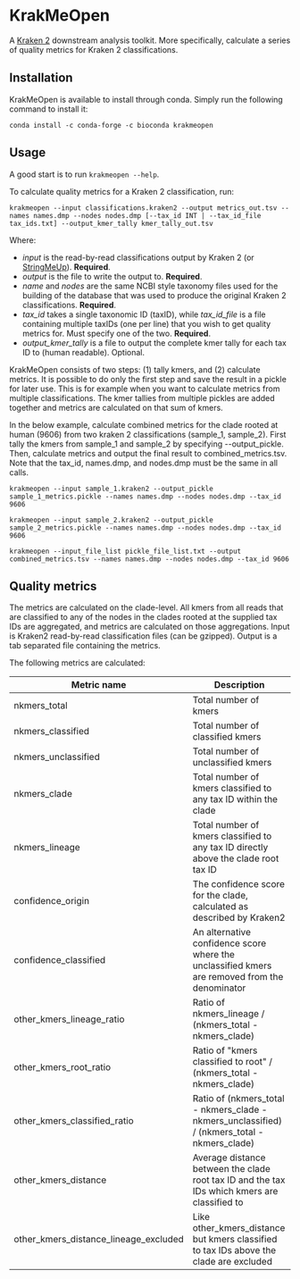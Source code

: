 # KrakMeOpen

A [Kraken 2] downstream analysis toolkit. More specifically, calculate a series of quality metrics for Kraken 2 classifications.

## Installation
KrakMeOpen is available to install through conda. Simply run the following command to install it:

`conda install -c conda-forge -c bioconda krakmeopen`

## Usage

A good start is to run `krakmeopen --help`.

To calculate quality metrics for a Kraken 2 classification, run:

`krakmeopen --input classifications.kraken2 --output metrics_out.tsv --names names.dmp --nodes nodes.dmp [--tax_id INT | --tax_id_file tax_ids.txt] --output_kmer_tally kmer_tally_out.tsv`

Where:
* _input_ is the read-by-read classifications output by Kraken 2 (or [StringMeUp]). **Required**.
* _output_ is the file to write the output to. **Required**.
* _name_ and _nodes_ are the same NCBI style taxonomy files used for the building of the database that was used to produce the original Kraken 2 classifications. **Required**.
* _tax_id_ takes a single taxonomic ID (taxID), while _tax_id_file_ is a file containing multiple taxIDs (one per line) that you wish to get quality metrics for.
Must specify one of the two. **Required**.
* _output_kmer_tally_ is a file to output the complete kmer tally for each tax ID to (human readable). Optional.

KrakMeOpen consists of two steps: (1) tally kmers, and (2) calculate metrics. It is possible to do only the first step and save the result in a pickle for later use. This is
for example when you want to calculate metrics from multiple classifications. The kmer tallies from multiple pickles are added together and metrics are calculated on that sum of kmers.

In the below example, calculate combined metrics for the clade rooted at human (9606) from two kraken 2 classifications (sample_1, sample_2). First tally the kmers from sample_1 and sample_2 by specifying --output_pickle. Then, calculate metrics and output the final result to combined_metrics.tsv. Note that the tax_id, names.dmp, and nodes.dmp must be the same in all calls.

`krakmeopen --input sample_1.kraken2 --output_pickle sample_1_metrics.pickle --names names.dmp --nodes nodes.dmp --tax_id 9606`

`krakmeopen --input sample_2.kraken2 --output_pickle sample_2_metrics.pickle --names names.dmp --nodes nodes.dmp --tax_id 9606`

`krakmeopen --input_file_list pickle_file_list.txt --output combined_metrics.tsv --names names.dmp --nodes nodes.dmp --tax_id 9606`

## Quality metrics

The metrics are calculated on the clade-level. All kmers from all reads that are classified to any of the nodes in the
clades rooted at the supplied tax IDs are aggregated, and metrics are calculated on those aggregations. Input is
Kraken2 read-by-read classification files (can be gzipped). Output is a tab separated file containing the metrics.

The following metrics are calculated:

| Metric name | Description |
|-------------|-------------|
| nkmers_total | Total number of kmers |
| nkmers_classified | Total number of classified kmers |
| nkmers_unclassified | Total number of unclassified kmers |
| nkmers_clade | Total number of kmers classified to any tax ID within the clade |
| nkmers_lineage | Total number of kmers classified to any tax ID directly above the clade root tax ID |
| confidence_origin | The confidence score for the clade, calculated as described by Kraken2 |
| confidence_classified | An alternative confidence score where the unclassified kmers are removed from the denominator |
| other_kmers_lineage_ratio | Ratio of nkmers_lineage / (nkmers_total - nkmers_clade) |
| other_kmers_root_ratio | Ratio of "kmers classified to root" / (nkmers_total - nkmers_clade) |
| other_kmers_classified_ratio | Ratio of (nkmers_total - nkmers_clade - nkmers_unclassified) / (nkmers_total - nkmers_clade) |
| other_kmers_distance | Average distance between the clade root tax ID and the tax IDs which kmers are classified to |
| other_kmers_distance_lineage_excluded | Like other_kmers_distance but kmers classified to tax IDs above the clade are excluded |

[Kraken 2]: https://github.com/DerrickWood/kraken2
[StringMeUp]: https://github.com/danisven/stringmeup
